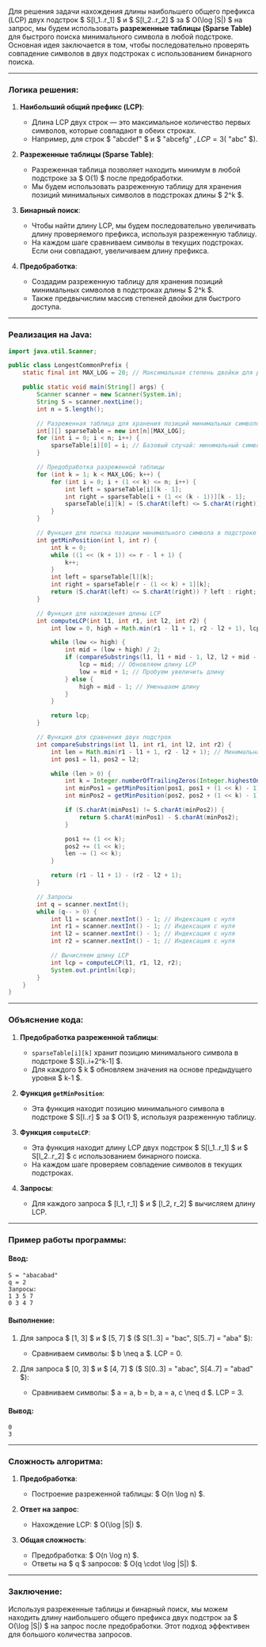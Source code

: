 Для решения задачи нахождения длины наибольшего общего префикса (LCP) двух подстрок $ S[l_1..r_1] $ и $ S[l_2..r_2] $ за $ O(\log |S|) $ на запрос, мы будем использовать **разреженные таблицы (Sparse Table)** для быстрого поиска минимального символа в любой подстроке. Основная идея заключается в том, чтобы последовательно проверять совпадение символов в двух подстроках с использованием бинарного поиска.

---

### **Логика решения:**

1. **Наибольший общий префикс (LCP)**:
    - Длина LCP двух строк — это максимальное количество первых символов, которые совпадают в обеих строках.
    - Например, для строк $ "abcdef" $ и $ "abcefg" $, LCP = 3 ($ "abc" $).

2. **Разреженные таблицы (Sparse Table)**:
    - Разреженная таблица позволяет находить минимум в любой подстроке за $ O(1) $ после предобработки.
    - Мы будем использовать разреженную таблицу для хранения позиций минимальных символов в подстроках длины $ 2^k $.

3. **Бинарный поиск**:
    - Чтобы найти длину LCP, мы будем последовательно увеличивать длину проверяемого префикса, используя разреженную таблицу.
    - На каждом шаге сравниваем символы в текущих подстроках. Если они совпадают, увеличиваем длину префикса.

4. **Предобработка**:
    - Создадим разреженную таблицу для хранения позиций минимальных символов в подстроках длины $ 2^k $.
    - Также предвычислим массив степеней двойки для быстрого доступа.

---

### **Реализация на Java:**

```java
import java.util.Scanner;

public class LongestCommonPrefix {
    static final int MAX_LOG = 20; // Максимальная степень двойки для разреженной таблицы

    public static void main(String[] args) {
        Scanner scanner = new Scanner(System.in);
        String S = scanner.nextLine();
        int n = S.length();

        // Разреженная таблица для хранения позиций минимальных символов
        int[][] sparseTable = new int[n][MAX_LOG];
        for (int i = 0; i < n; i++) {
            sparseTable[i][0] = i; // Базовый случай: минимальный символ в подстроке длины 1
        }

        // Предобработка разреженной таблицы
        for (int k = 1; k < MAX_LOG; k++) {
            for (int i = 0; i + (1 << k) <= n; i++) {
                int left = sparseTable[i][k - 1];
                int right = sparseTable[i + (1 << (k - 1))][k - 1];
                sparseTable[i][k] = (S.charAt(left) <= S.charAt(right)) ? left : right;
            }
        }

        // Функция для поиска позиции минимального символа в подстроке [l, r]
        int getMinPosition(int l, int r) {
            int k = 0;
            while ((1 << (k + 1)) <= r - l + 1) {
                k++;
            }
            int left = sparseTable[l][k];
            int right = sparseTable[r - (1 << k) + 1][k];
            return (S.charAt(left) <= S.charAt(right)) ? left : right;
        }

        // Функция для нахождения длины LCP
        int computeLCP(int l1, int r1, int l2, int r2) {
            int low = 0, high = Math.min(r1 - l1 + 1, r2 - l2 + 1), lcp = 0;

            while (low <= high) {
                int mid = (low + high) / 2;
                if (compareSubstrings(l1, l1 + mid - 1, l2, l2 + mid - 1) == 0) {
                    lcp = mid; // Обновляем длину LCP
                    low = mid + 1; // Пробуем увеличить длину
                } else {
                    high = mid - 1; // Уменьшаем длину
                }
            }

            return lcp;
        }

        // Функция для сравнения двух подстрок
        int compareSubstrings(int l1, int r1, int l2, int r2) {
            int len = Math.min(r1 - l1 + 1, r2 - l2 + 1); // Минимальная длина подстрок
            int pos1 = l1, pos2 = l2;

            while (len > 0) {
                int k = Integer.numberOfTrailingZeros(Integer.highestOneBit(len)); // Наибольшая степень двойки <= len
                int minPos1 = getMinPosition(pos1, pos1 + (1 << k) - 1);
                int minPos2 = getMinPosition(pos2, pos2 + (1 << k) - 1);

                if (S.charAt(minPos1) != S.charAt(minPos2)) {
                    return S.charAt(minPos1) - S.charAt(minPos2);
                }

                pos1 += (1 << k);
                pos2 += (1 << k);
                len -= (1 << k);
            }

            return (r1 - l1 + 1) - (r2 - l2 + 1);
        }

        // Запросы
        int q = scanner.nextInt();
        while (q-- > 0) {
            int l1 = scanner.nextInt() - 1; // Индексация с нуля
            int r1 = scanner.nextInt() - 1; // Индексация с нуля
            int l2 = scanner.nextInt() - 1; // Индексация с нуля
            int r2 = scanner.nextInt() - 1; // Индексация с нуля

            // Вычисляем длину LCP
            int lcp = computeLCP(l1, r1, l2, r2);
            System.out.println(lcp);
        }
    }
}
```

---

### **Объяснение кода:**

1. **Предобработка разреженной таблицы**:
    - `sparseTable[i][k]` хранит позицию минимального символа в подстроке $ S[i..i+2^k-1] $.
    - Для каждого $ k $ обновляем значения на основе предыдущего уровня $ k-1 $.

2. **Функция `getMinPosition`**:
    - Эта функция находит позицию минимального символа в подстроке $ S[l..r] $ за $ O(1) $, используя разреженную таблицу.

3. **Функция `computeLCP`**:
    - Эта функция находит длину LCP двух подстрок $ S[l_1..r_1] $ и $ S[l_2..r_2] $ с использованием бинарного поиска.
    - На каждом шаге проверяем совпадение символов в текущих подстроках.

4. **Запросы**:
    - Для каждого запроса $ [l_1, r_1] $ и $ [l_2, r_2] $ вычисляем длину LCP.

---

### **Пример работы программы:**

#### Ввод:
```text
S = "abacabad"
q = 2
Запросы:
1 3 5 7
0 3 4 7
```

#### Выполнение:
1. Для запроса $ [1, 3] $ и $ [5, 7] $ ($ S[1..3] = "bac", S[5..7] = "aba" $):
    - Сравниваем символы: $ b \neq a $. LCP = 0.

2. Для запроса $ [0, 3] $ и $ [4, 7] $ ($ S[0..3] = "abac", S[4..7] = "abad" $):
    - Сравниваем символы: $ a = a, b = b, a = a, c \neq d $. LCP = 3.

#### Вывод:
```text
0
3
```

---

### **Сложность алгоритма:**

1. **Предобработка**:
    - Построение разреженной таблицы: $ O(n \log n) $.

2. **Ответ на запрос**:
    - Нахождение LCP: $ O(\log |S|) $.

3. **Общая сложность**:
    - Предобработка: $ O(n \log n) $.
    - Ответы на $ q $ запросов: $ O(q \cdot \log |S|) $.

---

### **Заключение:**
Используя разреженные таблицы и бинарный поиск, мы можем находить длину наибольшего общего префикса двух подстрок за $ O(\log |S|) $ на запрос после предобработки. Этот подход эффективен для большого количества запросов.